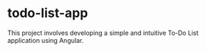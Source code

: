 # todo-list-app
This project involves developing a simple and intuitive To-Do List application using Angular. 
